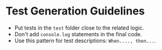 # Test Generation Guidelines

- Put tests in the `test` folder close to the related logic.
- Don't add `console.log` statements in the final code.
- Use this pattern for test descriptions: `When...., then...`.
